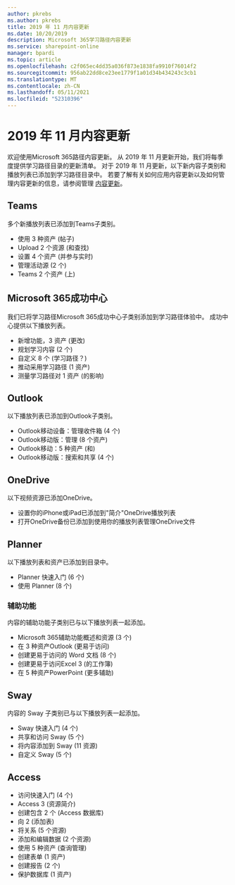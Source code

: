 ```yaml
---
author: pkrebs
ms.author: pkrebs
title: 2019 年 11 月内容更新
ms.date: 10/20/2019
description: Microsoft 365学习路径内容更新
ms.service: sharepoint-online
manager: bpardi
ms.topic: article
ms.openlocfilehash: c2f065ec4dd35a036f873e1838fa9910f76014f2
ms.sourcegitcommit: 956ab22dd8ce23ee1779f1a01d34b434243c3cb1
ms.translationtype: MT
ms.contentlocale: zh-CN
ms.lasthandoff: 05/11/2021
ms.locfileid: "52310396"
---
```

# <a name="november-2019-content-updates"></a>2019 年 11 月内容更新
欢迎使用Microsoft 365路径内容更新。 从 2019 年 11 月更新开始，我们将每季度提供学习路径目录的更新清单。 对于 2019 年 11 月更新，以下新内容子类别和播放列表已添加到学习路径目录中。 若要了解有关如何应用内容更新以及如何管理内容更新的信息，请参阅管理 [内容更新](custom_contentupdatesmanage.md)。    

## <a name="teams"></a>Teams
多个新播放列表已添加到Teams子类别。
- 使用 3 种资产 (帖子) 
- Upload 2 个资源 (和查找) 
- 设置 4 个资产 (并参与实时) 
- 管理活动源 (2 个) 
- Teams 2 个资产 (上) 

## <a name="microsoft-365-success-center"></a>Microsoft 365成功中心
我们已将学习路径Microsoft 365成功中心子类别添加到学习路径体验中。 成功中心提供以下播放列表。
- 新增功能，3 资产 (更改) 
- 规划学习内容 (2 个) 
- 自定义 8 个 (学习路径？) 
- 推动采用学习路径 (1 资产) 
- 测量学习路径对 1 资产 (的影响) 

## <a name="outlook"></a>Outlook
以下播放列表已添加到Outlook子类别。 
- Outlook移动设备：管理收件箱 (4 个) 
- Outlook移动版：管理 (8 个资产) 
- Outlook移动：5 种资产 (和) 
- Outlook移动版：搜索和共享 (4 个) 

## <a name="onedrive"></a>OneDrive
以下视频资源已添加OneDrive。 
- 设置你的iPhone或iPad已添加到"简介"OneDrive播放列表
- 打开OneDrive备份已添加到使用你的播放列表管理OneDrive文件

## <a name="planner"></a>Planner
以下播放列表和资产已添加到目录中。  
- Planner 快速入门 (6 个) 
- 使用 Planner (8 个) 

### <a name="accessibility"></a>辅助功能
内容的辅助功能子类别已与以下播放列表一起添加。 
- Microsoft 365辅助功能概述和资源 (3 个) 
- 在 3 种资产Outlook (更易于访问) 
- 创建更易于访问的 Word 文档 (8 个) 
- 创建更易于访问Excel 3 (的工作簿) 
- 在 5 种资产PowerPoint (更多辅助) 

## <a name="sway"></a>Sway
内容的 Sway 子类别已与以下播放列表一起添加。 
- Sway 快速入门 (4 个) 
- 共享和访问 Sway (5 个) 
- 将内容添加到 Sway (11 资源) 
- 自定义 Sway (5 个) 

## <a name="access"></a>Access
- 访问快速入门 (4 个) 
- Access 3 (资源简介) 
- 创建包含 2 个 (Access 数据库) 
- 向 2 (添加表) 
- 将关系 (5 个资源) 
- 添加和编辑数据 (2 个资源) 
- 使用 5 种资产 (查询管理) 
- 创建表单 (1 资产) 
- 创建报告 (2 个) 
- 保护数据库 (1 资产) 

